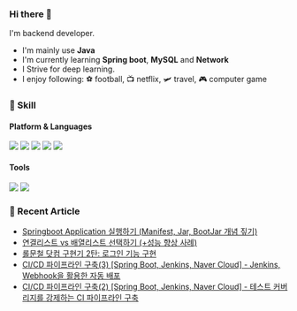 ### Hi there 👋

I'm backend developer.

- I'm mainly use **Java**
- I'm currently learning **Spring boot**, **MySQL** and **Network**
- I Strive for deep learning.
- I enjoy following: ⚽ football, 📺 netflix, 🛩️ travel, 🎮 computer game

### 💪 Skill

#### Platform & Languages
<img src="https://img.shields.io/badge/Spring-6DB33F?style=flat-square&logo=Spring&logoColor=white"/> <img src="https://img.shields.io/badge/Spring%20boot-6DB33F?style=flat-square&logo=Spring%20Boot&logoColor=white"/> <img src="https://img.shields.io/badge/MySQL-4479A1?style=flat-square&logo=MySQL&logoColor=white"/> <img src="https://img.shields.io/badge/Gradle-02303A?style=flat-square&logo=Gradle&logoColor=white"/> <img src="https://img.shields.io/badge/java-007396?style=flat-square&logo=java&logoColor=white">

#### Tools
<img src="https://img.shields.io/badge/Git-F05032?style=flat-square&logo=Git&logoColor=white"/> <img src="https://img.shields.io/badge/IntelliJ-000000?style=flat-square&logo=IntelliJ%20IDEA&logoColor=white"/> 



### 📖 Recent Article
<!-- BLOG-POST-LIST:START -->
- [Springboot Application 실행하기 &lpar;Manifest, Jar, BootJar 개념 짚기&rpar;](https://cookie-dev.tistory.com/28)
- [연결리스트 vs 배열리스트 선택하기 &lpar;+성능 향상 사례&rpar;](https://cookie-dev.tistory.com/27)
- [롤문철 닷컴 구현기 2탄: 로그인 기능 구현](https://cookie-dev.tistory.com/23)
- [CI/CD 파이프라인 구축&lpar;3&rpar; [Spring Boot, Jenkins, Naver Cloud] - Jenkins, Webhook을 활용한 자동 배포](https://cookie-dev.tistory.com/21)
- [CI/CD 파이프라인 구축&lpar;2&rpar; [Spring Boot, Jenkins, Naver Cloud] - 테스트 커버리지를 강제하는 CI 파이프라인 구축](https://cookie-dev.tistory.com/20)
<!-- BLOG-POST-LIST:END -->
